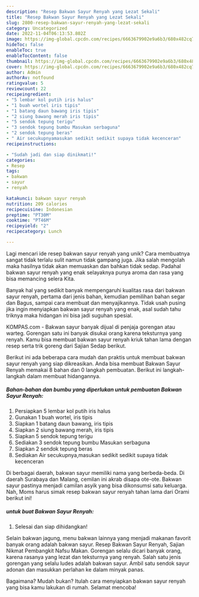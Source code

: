 ```yaml
---
description: "Resep Bakwan Sayur Renyah yang Lezat Sekali"
title: "Resep Bakwan Sayur Renyah yang Lezat Sekali"
slug: 2800-resep-bakwan-sayur-renyah-yang-lezat-sekali
category: Uncategorized
date: 2022-11-04T06:13:53.802Z
image: https://img-global.cpcdn.com/recipes/6663679902e9a6b3/680x482cq70/bakwan-sayur-renyah-foto-resep-utama.jpg
hideToc: false
enableToc: true
enableTocContent: false
thumbnail: https://img-global.cpcdn.com/recipes/6663679902e9a6b3/680x482cq70/bakwan-sayur-renyah-foto-resep-utama.jpg
cover: https://img-global.cpcdn.com/recipes/6663679902e9a6b3/680x482cq70/bakwan-sayur-renyah-foto-resep-utama.jpg
author: Admin
authorAv: notfound
ratingvalue: 5
reviewcount: 22
recipeingredient:
- "5 lembar kol putih iris halus"
- "1 buah wortel iris tipis"
- "1 batang daun bawang iris tipis"
- "2 siung bawang merah iris tipis"
- "5 sendok tepung terigu"
- "3 sendok tepung bumbu Masukan serbaguna"
- "2 sendok tepung beras"
- " Air secukupnyamasukan sedikit sedikit supaya tidak kecenceran"
recipeinstructions:

- "Sudah jadi dan siap dinikmati!"
categories:
- Resep
tags:
- bakwan
- sayur
- renyah

katakunci: bakwan sayur renyah 
nutrition: 209 calories
recipecuisine: Indonesian
preptime: "PT30M"
cooktime: "PT46M"
recipeyield: "2"
recipecategory: Lunch

---
```





Lagi mencari ide resep bakwan sayur renyah yang unik? Cara membuatnya sangat tidak terlalu sulit namun tidak gampang juga. Jika salah mengolah maka hasilnya tidak akan memuaskan dan bahkan tidak sedap. Padahal bakwan sayur renyah yang enak selayaknya punya aroma dan rasa yang bisa memancing selera Kita.





Banyak hal yang sedikit banyak mempengaruhi kualitas rasa dari bakwan sayur renyah, pertama dari jenis bahan, kemudian pemilihan bahan segar dan Bagus, sampai cara membuat dan menyajikannya. Tidak usah pusing jika ingin menyiapkan bakwan sayur renyah yang enak,      asal sudah tahu triknya maka hidangan ini bisa jadi suguhan spesial.














KOMPAS.com - Bakwan sayur banyak dijual di penjaja gorengan atau warteg. Gorengan satu ini banyak disukai orang karena teksturnya yang renyah. Kamu bisa membuat bakwan sayur renyah kriuk tahan lama dengan resep serta trik goreng dari Sajian Sedap berikut.






Berikut ini ada beberapa cara mudah dan praktis untuk membuat bakwan sayur renyah yang siap dikreasikan. Anda bisa membuat Bakwan Sayur Renyah memakai 8 bahan dan 0 langkah pembuatan. Berikut ini langkah-langkah dalam membuat hidangannya.

<!--inarticleads1-->

##### Bahan-bahan dan bumbu yang diperlukan untuk pembuatan Bakwan Sayur Renyah:

1. Persiapkan 5 lembar kol putih iris halus
1. Gunakan 1 buah wortel, iris tipis
1. Siapkan 1 batang daun bawang, iris tipis
1. Siapkan 2 siung bawang merah, iris tipis
1. Siapkan 5 sendok tepung terigu
1. Sediakan 3 sendok tepung bumbu Masukan serbaguna
1. Siapkan 2 sendok tepung beras
1. Sediakan  Air secukupnya,masukan sedikit sedikit supaya tidak kecenceran


Di berbagai daerah, bakwan sayur memiliki nama yang berbeda-beda. Di daerah Surabaya dan Malang, cemilan ini akrab disapa ote-ote. Bakwan sayur pastinya menjadi camilan asyik yang bisa dikonsumsi satu keluarga. Nah, Moms harus simak resep bakwan sayur renyah tahan lama dari Orami berikut ini! 

<!--inarticleads2-->

#####  untuk buat Bakwan Sayur Renyah:


1. Selesai dan siap dihidangkan!

Selain bakwan jagung, menu bakwan lainnya yang menjadi makanan favorit banyak orang adalah bakwan sayur. Resep Bakwan Sayur Renyah, Sajian Nikmat Pembangkit Nafsu Makan. Gorengan selalu dicari banyak orang, karena rasanya yang lezat dan teksturnya yang renyah. Salah satu jenis gorengan yang selalu ludes adalah bakwan sayur. Ambil satu sendok sayur adonan dan masukkan perlahan ke dalam minyak panas. 

Bagaimana? Mudah bukan? Itulah cara menyiapkan bakwan sayur renyah yang bisa kamu lakukan di rumah. Selamat mencoba!
